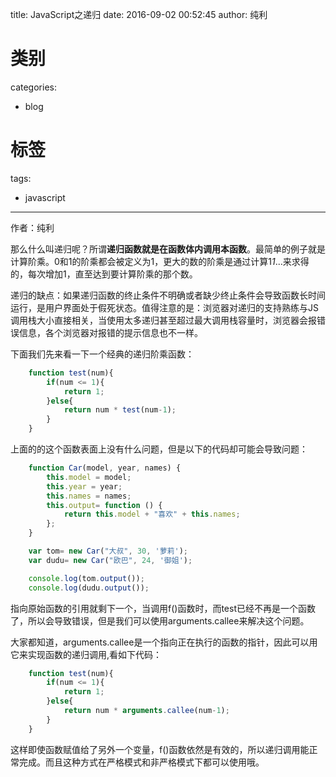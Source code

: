 title: JavaScript之递归
date: 2016-09-02 00:52:45
author: 纯利
# 类别
categories:
  - blog
# 标签
tags:
  - javascript
---
作者：纯利

那么什么叫递归呢？所谓**递归函数就是在函数体内调用本函数**。最简单的例子就是计算阶乘。0和1的阶乘都会被定义为1，更大的数的阶乘是通过计算1*1*...来求得的，每次增加1，直至达到要计算阶乘的那个数。

<!--more-->

递归的缺点：如果递归函数的终止条件不明确或者缺少终止条件会导致函数长时间运行，是用户界面处于假死状态。值得注意的是：浏览器对递归的支持熟练与JS调用栈大小直接相关，当使用太多递归甚至超过最大调用栈容量时，浏览器会报错误信息，各个浏览器对报错的提示信息也不一样。

下面我们先来看一下一个经典的递归阶乘函数：
```javascript
    function test(num){
        if(num <= 1){
            return 1;
        }else{
            return num * test(num-1);
        }
    }
```
上面的的这个函数表面上没有什么问题，但是以下的代码却可能会导致问题：
```javascript
    function Car(model, year, names) {
        this.model = model;
        this.year = year;
        this.names = names;
        this.output= function () {
            return this.model + "喜欢" + this.names;
        };
    }

    var tom= new Car("大叔", 30, '萝莉');
    var dudu= new Car("欧巴", 24, '御姐');

    console.log(tom.output());
    console.log(dudu.output());
```
指向原始函数的引用就剩下一个，当调用f()函数时，而test已经不再是一个函数了，所以会导致错误，但是我们可以使用arguments.callee来解决这个问题。

大家都知道，arguments.callee是一个指向正在执行的函数的指针，因此可以用它来实现函数的递归调用,看如下代码：
```javascript
    function test(num){
        if(num <= 1){
            return 1;
        }else{
            return num * arguments.callee(num-1);
        }
    }
```
这样即使函数赋值给了另外一个变量，f()函数依然是有效的，所以递归调用能正常完成。而且这种方式在严格模式和非严格模式下都可以使用哦。
